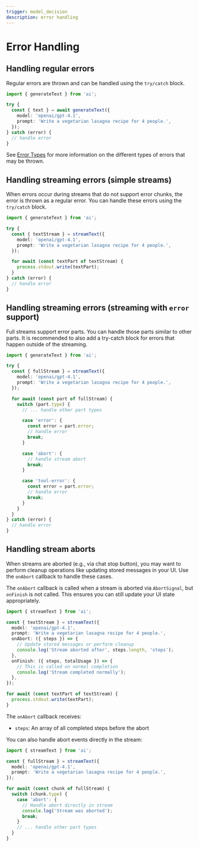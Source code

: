 ```yaml
---
trigger: model_decision
description: error handling 
---
```


# Error Handling

## Handling regular errors

Regular errors are thrown and can be handled using the `try/catch` block.

```ts highlight="3,8-10"
import { generateText } from 'ai';

try {
  const { text } = await generateText({
    model: 'openai/gpt-4.1',
    prompt: 'Write a vegetarian lasagna recipe for 4 people.',
  });
} catch (error) {
  // handle error
}
```

See [Error Types](/docs/reference/ai-sdk-errors) for more information on the different types of errors that may be thrown.

## Handling streaming errors (simple streams)

When errors occur during streams that do not support error chunks,
the error is thrown as a regular error.
You can handle these errors using the `try/catch` block.

```ts highlight="3,12-14"
import { generateText } from 'ai';

try {
  const { textStream } = streamText({
    model: 'openai/gpt-4.1',
    prompt: 'Write a vegetarian lasagna recipe for 4 people.',
  });

  for await (const textPart of textStream) {
    process.stdout.write(textPart);
  }
} catch (error) {
  // handle error
}
```

## Handling streaming errors (streaming with `error` support)

Full streams support error parts.
You can handle those parts similar to other parts.
It is recommended to also add a try-catch block for errors that
happen outside of the streaming.

```ts highlight="13-21"
import { generateText } from 'ai';

try {
  const { fullStream } = streamText({
    model: 'openai/gpt-4.1',
    prompt: 'Write a vegetarian lasagna recipe for 4 people.',
  });

  for await (const part of fullStream) {
    switch (part.type) {
      // ... handle other part types

      case 'error': {
        const error = part.error;
        // handle error
        break;
      }

      case 'abort': {
        // handle stream abort
        break;
      }

      case 'tool-error': {
        const error = part.error;
        // handle error
        break;
      }
    }
  }
} catch (error) {
  // handle error
}
```

## Handling stream aborts

When streams are aborted (e.g., via chat stop button), you may want to perform cleanup operations like updating stored messages in your UI. Use the `onAbort` callback to handle these cases.

The `onAbort` callback is called when a stream is aborted via `AbortSignal`, but `onFinish` is not called. This ensures you can still update your UI state appropriately.

```ts highlight="5-9"
import { streamText } from 'ai';

const { textStream } = streamText({
  model: 'openai/gpt-4.1',
  prompt: 'Write a vegetarian lasagna recipe for 4 people.',
  onAbort: ({ steps }) => {
    // Update stored messages or perform cleanup
    console.log('Stream aborted after', steps.length, 'steps');
  },
  onFinish: ({ steps, totalUsage }) => {
    // This is called on normal completion
    console.log('Stream completed normally');
  },
});

for await (const textPart of textStream) {
  process.stdout.write(textPart);
}
```

The `onAbort` callback receives:

- `steps`: An array of all completed steps before the abort

You can also handle abort events directly in the stream:

```ts highlight="10-13"
import { streamText } from 'ai';

const { fullStream } = streamText({
  model: 'openai/gpt-4.1',
  prompt: 'Write a vegetarian lasagna recipe for 4 people.',
});

for await (const chunk of fullStream) {
  switch (chunk.type) {
    case 'abort': {
      // Handle abort directly in stream
      console.log('Stream was aborted');
      break;
    }
    // ... handle other part types
  }
}
```
